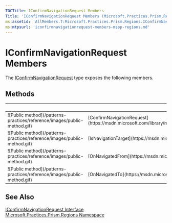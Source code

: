 ```yaml
---
TOCTitle: IConfirmNavigationRequest Members
Title: 'IConfirmNavigationRequest Members (Microsoft.Practices.Prism.Regions)'
ms:assetid: 'AllMembers.T:Microsoft.Practices.Prism.Regions.IConfirmNavigationRequest'
ms:mtpsurl: 'iconfirmnavigationrequest-members-mspp-regions.md'
---
```



# IConfirmNavigationRequest Members

The [IConfirmNavigationRequest](https://msdn.microsoft.com/library/microsoft.practices.prism.regions.iconfirmnavigationrequest) type exposes the following members.

## Methods


<table>

<thead>
<tr class="header">
<th> </th>
<th>Name</th>
<th>Description</th>
</tr>
</thead>
<tbody>
<tr class="odd">
<td>![Public method](/patterns-practices/reference/images/public-method.gif)</td>
<td>[ConfirmNavigationRequest](https://msdn.microsoft.com/library/microsoft.practices.prism.regions.iconfirmnavigationrequest.confirmnavigationrequest(microsoft.practices.prism.regions.navigationcontext%2csystem.action%7bsystem.boolean%7d))</td>
<td><div class="summary">
Determines whether this instance accepts being navigated away from.
</div></td>
</tr>
<tr class="even">
<td>![Public method](/patterns-practices/reference/images/public-method.gif)</td>
<td>[IsNavigationTarget](https://msdn.microsoft.com/library/microsoft.practices.prism.regions.inavigationaware.isnavigationtarget(microsoft.practices.prism.regions.navigationcontext))</td>
<td><div class="summary">
Called to determine if this instance can handle the navigation request.
</div>
(Inherited from [INavigationAware](https://msdn.microsoft.com/library/microsoft.practices.prism.regions.inavigationaware).)</td>
</tr>
<tr class="odd">
<td>![Public method](/patterns-practices/reference/images/public-method.gif)</td>
<td>[OnNavigatedFrom](https://msdn.microsoft.com/library/microsoft.practices.prism.regions.inavigationaware.onnavigatedfrom(microsoft.practices.prism.regions.navigationcontext))</td>
<td><div class="summary">
Called when the implementer is being navigated away from.
</div>
(Inherited from [INavigationAware](https://msdn.microsoft.com/library/microsoft.practices.prism.regions.inavigationaware).)</td>
</tr>
<tr class="even">
<td>![Public method](/patterns-practices/reference/images/public-method.gif)</td>
<td>[OnNavigatedTo](https://msdn.microsoft.com/library/microsoft.practices.prism.regions.inavigationaware.onnavigatedto(microsoft.practices.prism.regions.navigationcontext))</td>
<td><div class="summary">
Called when the implementer has been navigated to.
</div>
(Inherited from [INavigationAware](https://msdn.microsoft.com/library/microsoft.practices.prism.regions.inavigationaware).)</td>
</tr>
</tbody>
</table>

## See Also

[IConfirmNavigationRequest Interface](https://msdn.microsoft.com/library/microsoft.practices.prism.regions.iconfirmnavigationrequest)<br/>
[Microsoft.Practices.Prism.Regions Namespace](https://msdn.microsoft.com/library/microsoft.practices.prism.regions)<br/>